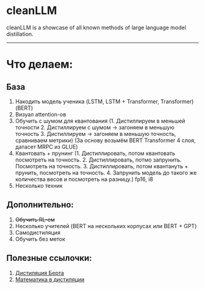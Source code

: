 # cleanLLM
cleanLLM is a showcase of all known methods of large language model distillation.
___
# Что делаем:

## База
1. Накодить модель ученика (LSTM, LSTM + Transformer, Transformer)  (BERT)
2. Визуал attention-ов
3. Обучить с шумом для квантования  (1. Дистиллируем в меньшей точности 2. Дистиллируем с шумом -> загоняем в меньшую точность 3. Дистиллируем -> загоняем в меньшую точность, сравниваем метрики)  (За основу возьмём BERT Transformer 4 слоя, датасет MRPC из GLUE)
4. Квантовать + прунинг (1. Дистиллировать, потом квантовать посмотреть на точность. 2. Дистиллировать, потмо запрунить. Посмотреть на точность. 3. Дистиллировать, потом квантануть + прунить, посмотреть на точность. 4. Запрунить модель до такого же количества весов и посмотреть на разницу.) fp16, i8
5. Несколько техник
## Дополнительно:

1. ~~Обучить RL-ем~~
2. Несколько учителей (BERT на нескольких корпусах или BERT + GPT)
3. Самодистиляция
4. Обучить без меток

## Полезные ссылочки:
1. [Дистиляция Берта](https://github.com/elephantmipt/bert-distillation)
2. [Математика в дистиляции](https://leeyngdo.github.io/blog/deep-learning/2024-01-21-knowledge-distillation/?utm_source=chatgpt.com)

